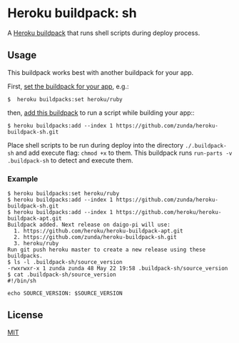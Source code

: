 # Heroku buildpack: sh
A [Heroku buildpack](http://devcenter.heroku.com/articles/buildpacks)
that runs shell scripts during deploy process.

## Usage
This buildpack works best with another buildpack for your app.

First, [set the buildpack for your app](https://devcenter.heroku.com/articles/using-multiple-buildpacks-for-an-app#setting-a-buildpack), e.g.:

```
$  heroku buildpacks:set heroku/ruby
```

then, [add this buildpack](https://devcenter.heroku.com/articles/using-multiple-buildpacks-for-an-app#adding-a-buildpack) to run a script while building your app::

```
$ heroku buildpacks:add --index 1 https://github.com/zunda/heroku-buildpack-sh.git
```

Place shell scripts to be run during deploy into the directory `./.buildpack-sh`
and add execute flag: `chmod +x` to them.
This buildpack runs `run-parts -v .buildpack-sh` to detect and execute them.

### Example
```
$ heroku buildpacks:set heroku/ruby
$ heroku buildpacks:add --index 1 https://github.com/zunda/heroku-buildpack-sh.git
$ heroku buildpacks:add --index 1 https://github.com/heroku/heroku-buildpack-apt.git
Buildpack added. Next release on daigo-pi will use:
  1. https://github.com/heroku/heroku-buildpack-apt.git
  2. https://github.com/zunda/heroku-buildpack-sh.git
  3. heroku/ruby
Run git push heroku master to create a new release using these buildpacks.
$ ls -l .buildpack-sh/source_version
-rwxrwxr-x 1 zunda zunda 48 May 22 19:58 .buildpack-sh/source_version
$ cat .buildpack-sh/source_version
#!/bin/sh

echo SOURCE_VERSION: $SOURCE_VERSION
```

## License
[MIT](LICENSE)

